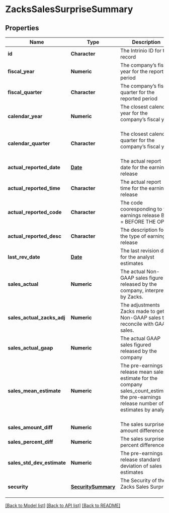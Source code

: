 # ZacksSalesSurpriseSummary

[//]: # (CLASS:IntrinioSDK::ZacksSalesSurpriseSummary)

[//]: # (KIND:object)

## Properties

[//]: # (START_DEFINITION)

Name | Type | Description
------------ | ------------- | -------------
**id** | **Character** | The Intrinio ID for the record &nbsp;
**fiscal_year** | **Numeric** | The company’s fiscal year for the reported period &nbsp;
**fiscal_quarter** | **Character** | The company’s fiscal quarter for the reported period &nbsp;
**calendar_year** | **Numeric** | The closest calendar year for the company’s fiscal year &nbsp;
**calendar_quarter** | **Character** | The closest calendar quarter for the company’s fiscal year &nbsp;
**actual_reported_date** | [**Date**](Date.md) | The actual report date for the earnings release &nbsp;
**actual_reported_time** | **Character** | The actual report time for the earnings release &nbsp;
**actual_reported_code** | **Character** | The code cooresponding to the earnings release  BTO &#x3D; BEFORE THE OPEN | DTM &#x3D; DURING THE MARKET | AMC &#x3D; AFTER MARKET CLOSE &nbsp;
**actual_reported_desc** | **Character** | The description for the type of earnings release &nbsp;
**last_rev_date** | [**Date**](Date.md) | The last revision date for the analyst estimates &nbsp;
**sales_actual** | **Numeric** | The actual Non-GAAP sales figure released by the company, interpreted by Zacks. &nbsp;
**sales_actual_zacks_adj** | **Numeric** | The adjustments Zacks made to get to Non-GAAP sales to reconcile with GAAP sales. &nbsp;
**sales_actual_gaap** | **Numeric** | The actual GAAP sales figured released by the company &nbsp;
**sales_mean_estimate** | **Numeric** | The pre-earnings release mean sales estimate for the company sales_count_estimate; the pre-earnings release number of estimates by analysts &nbsp;
**sales_amount_diff** | **Numeric** | The sales surprise amount difference &nbsp;
**sales_percent_diff** | **Numeric** | The sales surprise percent difference &nbsp;
**sales_std_dev_estimate** | **Numeric** | The pre-earnings release standard deviation of sales estimates &nbsp;
**security** | [**SecuritySummary**](SecuritySummary.md) | The Security of the Zacks Sales Surprise &nbsp;

[//]: # (END_DEFINITION)


[//]: # (CONTAINED_CLASS:IntrinioSDK::Date)


[//]: # (CONTAINED_CLASS:IntrinioSDK::Date)


[//]: # (CONTAINED_CLASS:IntrinioSDK::SecuritySummary)


[[Back to Model list]](../README.md#documentation-for-models) [[Back to API list]](../README.md#documentation-for-api-endpoints) [[Back to README]](../README.md)


